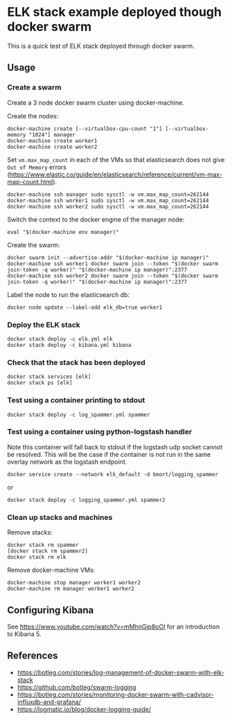 # ELK stack example deployed though docker swarm

This is a quick test of ELK stack deployed through docker swarm.

## Usage

### Create a swarm

Create a 3 node docker swarm cluster using docker-machine.

Create the nodes:

```shell
docker-machine create [--virtualbox-cpu-count "1"] [--virtualbox-memory "1024"] manager
docker-machine create worker1
docker-machine create worker2
```

Set `vm.max_map_count` in each of the VMs so that elasticsearch does not give 
`Out of Memory` errors (<https://www.elastic.co/guide/en/elasticsearch/reference/current/vm-max-map-count.html>). 


```shell
docker-machine ssh manager sudo sysctl -w vm.max_map_count=262144
docker-machine ssh worker1 sudo sysctl -w vm.max_map_count=262144
docker-machine ssh worker2 sudo sysctl -w vm.max_map_count=262144
```

Switch the context to the docker engine of the manager node:

```shell
eval "$(docker-machine env manager)"
```

Create the swarm:

```shell
docker swarm init --advertise-addr "$(docker-machine ip manager)"
docker-machine ssh worker1 docker swarm join --token "$(docker swarm join-token -q worker)" "$(docker-machine ip manager)":2377
docker-machine ssh worker2 docker swarm join --token "$(docker swarm join-token -q worker)" "$(docker-machine ip manager)":2377
```

Label the node to run the elasticsearch db:

```shell
docker node update --label-add elk_db=true worker1
```

### Deploy the ELK stack

```shell
docker stack deploy -c elk.yml elk
docker stack deploy -c kibana.yml kibana
```

### Check that the stack has been deployed

```shell
docker stack services [elk]
docker stack ps [elk]
```

### Test using a container printing to stdout

```shell
docker stack deploy -c log_spammer.yml spammer
```

### Test using a container using python-logstash handler

Note this container will fall back to stdout if the logstash udp socket cannot
be resolved. This will be the case if the container is not run in the same
overlay network as the logstash endpoint.

```shell
docker service create --network elk_default -d bmort/logging_spammer
```

or 

```shell
docker stack deploy -c logging_spammer.yml spammer2
```

### Clean up stacks and machines

Remove stacks:

```shell
docker stack rm spammer
[docker stack rm spammer2]
docker stack rm elk
```

Remove docker-machine VMs:

```shell
docker-machine stop manager worker1 worker2
docker-machine rm manager worker1 worker2
```

## Configuring Kibana

See <https://www.youtube.com/watch?v=mMhnGjp8oOI> for an introduction to 
Kibana 5.


## References

- <https://botleg.com/stories/log-management-of-docker-swarm-with-elk-stack>
- <https://github.com/botleg/swarm-logging>
- <https://botleg.com/stories/monitoring-docker-swarm-with-cadvisor-influxdb-and-grafana/>
- <https://logmatic.io/blog/docker-logging-guide/>
